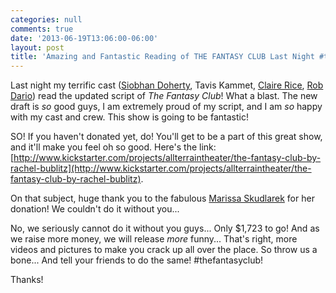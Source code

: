 ```yaml
---
categories: null
comments: true
date: '2013-06-19T13:06:00-06:00'
layout: post
title: 'Amazing and Fantastic Reading of THE FANTASY CLUB Last Night #thefantasyclub'
---
```


Last night my terrific cast ([Siobhan Doherty](http://www.siobhanmariedoherty.com/), Tavis Kammet, [Claire Rice](http://claireannrice.blogspot.com/), [Rob Dario](https://sites.google.com/site/thenewrobdariotimes/)) read the updated script of *The Fantasy Club*! What a blast. The new draft is *so* good guys, I am extremely proud of my script, and I am *so* happy with my cast and crew. This show is going to be fantastic! 

SO! If you haven't donated yet, do! You'll get to be a part of this great show, and it'll make you feel oh so good. Here's the link: [http://www.kickstarter.com/projects/allterraintheater/the-fantasy-club-by-rachel-bublitz](http://www.kickstarter.com/projects/allterraintheater/the-fantasy-club-by-rachel-bublitz).

On that subject, huge thank you to the fabulous [Marissa Skudlarek](http://marissabidilla.blogspot.com/) for her donation! We couldn't do it without you... 

No, we seriously cannot do it without you guys... Only $1,723 to go! And as we raise more money, we will release *more* funny... That's right, more videos and pictures to make you crack up all over the place. So throw us a bone... And tell your friends to do the same! #thefantasyclub!

Thanks!